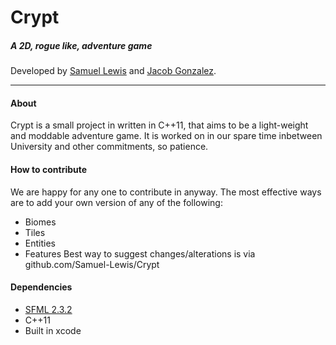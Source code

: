 # Crypt
##### A 2D, rogue like, adventure game
Developed by [Samuel Lewis](https://github.com/Samuel-Lewis) and [Jacob Gonzalez](https://github.com/Jacobious52).

***

#### About
Crypt is a small project in written in C++11, that aims to be a light-weight and moddable adventure game. It is worked on in our spare time inbetween University and other commitments, so patience.

#### How to contribute
We are happy for any one to contribute in anyway. The most effective ways are to add your own version of any of the following:
- Biomes
- Tiles
- Entities
- Features
Best way to suggest changes/alterations is via github.com/Samuel-Lewis/Crypt

#### Dependencies
- [SFML 2.3.2](http://www.sfml-dev.org/)
- C++11
- Built in xcode
